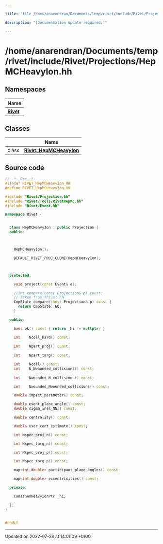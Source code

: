 ```yaml
---

title: 'file /home/anarendran/Documents/temp/rivet/include/Rivet/Projections/HepMCHeavyIon.hh'

description: "[Documentation update required.]"

---
```


# /home/anarendran/Documents/temp/rivet/include/Rivet/Projections/HepMCHeavyIon.hh



## Namespaces

| Name           |
| -------------- |
| **[Rivet](http://example.org/namespaces/namespacerivet/)**  |

## Classes

|                | Name           |
| -------------- | -------------- |
| class | **[Rivet::HepMCHeavyIon](http://example.org/classes/classrivet_1_1hepmcheavyion/)**  |




## Source code

```cpp
// -*- C++ -*-
#ifndef RIVET_HepMCHeavyIon_HH
#define RIVET_HepMCHeavyIon_HH

#include "Rivet/Projection.hh"
#include "Rivet/Tools/RivetHepMC.hh"
#include "Rivet/Event.hh"

namespace Rivet {


  class HepMCHeavyIon : public Projection {
  public:



    HepMCHeavyIon();

    DEFAULT_RIVET_PROJ_CLONE(HepMCHeavyIon);



  protected:

    void project(const Event& e);

    //int compare(const Projection& p) const;
    // Taken from Thrust.hh
    CmpState compare(const Projection& p) const {
      return CmpState::EQ;
    }

  public:

    bool ok() const { return _hi != nullptr; }

    int    Ncoll_hard() const;
    
    int    Npart_proj() const;
    
    int    Npart_targ() const;

    int    Ncoll() const;
    int    N_Nwounded_collisions() const;
    
    int    Nwounded_N_collisions() const;

    int    Nwounded_Nwounded_collisions() const;

    double impact_parameter() const;

    double event_plane_angle() const;
    double sigma_inel_NN() const;

    double centrality() const;

    double user_cent_estimate() const;

    int Nspec_proj_n() const;

    int Nspec_targ_n() const;

    int Nspec_proj_p() const;

    int Nspec_targ_p() const;

    map<int,double> participant_plane_angles() const;

    map<int,double> eccentricities() const;

  private:

    ConstGenHeavyIonPtr _hi;

  };
}


#endif
```


-------------------------------

Updated on 2022-07-28 at 14:01:09 +0100

